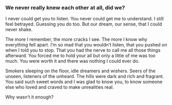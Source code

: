 ### We never really knew each other at all, did we? 

I never could get you to listen. You never could get me to understand. I still feel betrayed. Guessing you do too. But our dream, our sense, that I could never shake.

The more I remember, the more cracks I see. The more I know why everything fell apart. I’m so mad that you wouldn’t listen, that you pushed on when I told you to stop. That you had the nerve to call me all those things afterward. You forced me to hold your all but only a little of me was too much. You were worth it and there was nothing I could ever do.

Smokers sleeping on the floor, idle dreamers and wishers. Seers of the unseen, listeners of the unheard. The hills were dark and rich and fragrant. You said such sweet words and I was glad to know you, to know someone else who loved and craved to make unrealities real. 

Why wasn’t it enough?